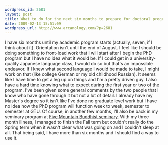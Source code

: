 ```yaml
--- 
wordpress_id: 2681
layout: post
title: What to do for the next six months to prepare for doctoral program?
date: 2009-02-13 15:51:09
wordpress_url: http://www.arcanology.com/?p=2681
---
```

I have six months until my academic program starts (actually, seven, if I think about it). Orientation isn't until the end of August. I feel like I should be doing something to front-load work that I will start after I begin the PhD program but I have no idea what it would be. If I could get in a university-quality Japanese language class, I would do so but that's an impossible endeavor. If I knew what second language I would be made to take, I might work on that (like college German or my old childhood Russian). It seems like I have time to get a leg up on things and I'm a pretty driven guy. I also have a hard time knowing what to expect during the first year or two of the program. I've been given some general comments by the two people that I know who have gone through it but not a lot of detail. I already have my Master's degree so it isn't like I've done no graduate level work but I have no idea how the PhD program will function week to week, semester to semester at GTU. Of course, in another few months, I'll also be back in my seminary program at <a href="http://www.five-mountain.org/">Five Mountain Buddhist seminary</a>. With my three month illness, I managed to finish the Fall term but couldn't really do the Spring term when it wasn't clear what was going on and I couldn't sleep at all. That being said, I have more than six months and I should find a way to use it.